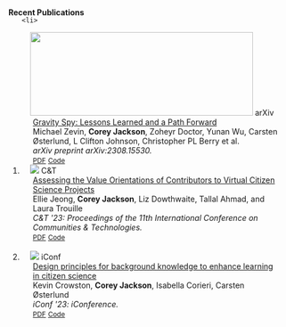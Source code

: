 <h4 id="publications" style="margin: 2px 0px -15px;"> Recent Publications</h4>

<div class="publications">
<ol class="bibliography">

	<li>
<div class="pub-row">
  <div class="col-sm-3 abbr" style="position: relative;padding-right: 15px;padding-left: 15px;">
    <img src="https://raw.githubusercontent.com/cjacks04/cjacks04.github.io/main/assets/img/gs2.png" style="width:400px;height:150px;">
            <abbr class="badge">arXiv</abbr>
  </div>
  <div class="col-sm-9" style="position: relative;padding-right: 15px;padding-left: 20px;">
      <div class="title"><a href="">Gravity Spy: Lessons Learned and a Path Forward</a></div>
      <div class="author">Michael Zevin, <strong>Corey Jackson</strong>, Zoheyr Doctor, Yunan Wu, Carsten Østerlund, L Clifton Johnson, Christopher PL Berry et al.</div>
      <div class="periodical"><em>arXiv preprint arXiv:2308.15530.</em>
      </div>
    <div class="links">
      <a href="" class="btn btn-sm z-depth-0" role="button" target="_blank" style="font-size:12px;">PDF</a>
      <a href="" class="btn btn-sm z-depth-0" role="button" target="_blank" style="font-size:12px;">Code</a>
    </div>
  </div>
</div>
</li>

<li>
<div class="pub-row">
  <div class="col-sm-3 abbr" style="position: relative;padding-right: 15px;padding-left: 15px;">
    <img src="https://raw.githubusercontent.com/cjacks04/cjacks04.github.io/main/assets/img/zooniverse.png">
            <abbr class="badge">C&T</abbr>
  </div>
  <div class="col-sm-9" style="position: relative;padding-right: 15px;padding-left: 20px;">
      <div class="title"><a href="">Assessing the Value Orientations of Contributors to Virtual Citizen Science Projects</a></div>
      <div class="author">Ellie Jeong, <strong>Corey Jackson</strong>,  Liz Dowthwaite, Tallal Ahmad, and Laura Trouille</div>
      <div class="periodical"><em>C&T '23: Proceedings of the 11th International Conference on Communities & Technologies.</em>
      </div>
    <div class="links">
      <a href="http://coreybjackson.com/papers/Values__C_T_2023_%20(3).pdf" class="btn btn-sm z-depth-0" role="button" target="_blank" style="font-size:12px;">PDF</a>
      <a href="" class="btn btn-sm z-depth-0" role="button" target="_blank" style="font-size:12px;">Code</a>
    </div>
  </div>
</div>
</li>
  
<br>
  
<li>
<div class="pub-row">
  <div class="col-sm-3 abbr" style="position: relative;padding-right: 15px;padding-left: 15px;">
    <img src="https://raw.githubusercontent.com/cjacks04/cjacks04.github.io/main/assets/img/design.png">
            <abbr class="badge">iConf</abbr>
  </div>
  <div class="col-sm-9" style="position: relative;padding-right: 15px;padding-left: 20px;">
      <div class="title"><a href="">Design principles for background knowledge to enhance learning in citizen science</a></div>
      <div class="author">Kevin Crowston, <strong>Corey Jackson</strong>, Isabella Corieri, Carsten Østerlund</div>
      <div class="periodical"><em>iConf '23: iConference.</em>
      </div>
    <div class="links">
      <a href="http://coreybjackson.com/papers/Design_Background_iConf (1).pdf" class="btn btn-sm z-depth-0" role="button" target="_blank" style="font-size:12px;">PDF</a>
      <a href="" class="btn btn-sm z-depth-0" role="button" target="_blank" style="font-size:12px;">Code</a>
    </div>
  </div>
</div>
</li>

<br>

</ol>
</div>